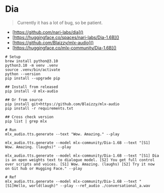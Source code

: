 # Dia
> Currently it has a lot of bug, so be patient.

- [https://github.com/nari-labs/dia]()
- [https://huggingface.co/spaces/nari-labs/Dia-1.6B]()
- [https://github.com/Blaizzy/mlx-audio]()
- [https://huggingface.co/mlx-community/Dia-1.6B]()

```
# Setup
brew install python@3.10
python3.10 -m venv .venv
source .venv/bin/activate
python --version
pip install --upgrade pip

## Install from released
pip install -U mlx-audio

## Or from source
pip install git+https://github.com/Blaizzy/mlx-audio
pip install -r requirements.txt

## Cross check version
pip list | grep mlx

# Run
mlx_audio.tts.generate --text "Wow. Amazing." --play

mlx_audio.tts.generate --model mlx-community/Dia-1.6B --text "[S1] Wow. Amazing. (laughs)" --play

mlx_audio.tts.generate --model mlx-community/Dia-1.6B --text "[S1] Dia is an open weights text to dialogue model. [S2] You get full control over scripts and voices. [S1] Wow. Amazing. (laughs) [S2] Try it now on Git hub or Hugging Face." --play

# Ref
mlx_audio.tts.generate --model mlx-community/Dia-1.6B --text "[S1]Hello, world(laugh)" --play --ref_audio ./conversational_a.wav
```
